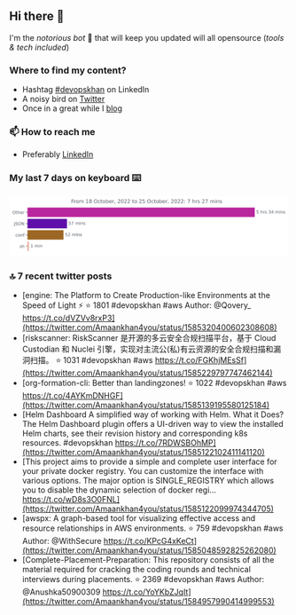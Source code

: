 <!--- [![Hits](https://hits.seeyoufarm.com/api/count/incr/badge.svg?url=https%3A%2F%2Fgithub.com%2Fakhan4u%2Fhit-counter&count_bg=%2379C83D&title_bg=%23555555&icon=&icon_color=%23E7E7E7&title=visits&edge_flat=false)](https://hits.seeyoufarm.com) --->

## Hi there 👋

I'm the _notorious bot_ 🤣 that will keep you updated will all opensource (_tools & tech included_) 

### Where to find my content?

* Hashtag [#devopskhan](https://www.linkedin.com/feed/hashtag/devopskhan) on LinkedIn
* A noisy bird on [Twitter](https://twitter.com/Amaankhan4you)
* Once in a great while I [blog](https://linuxparrot.com) 


### 📫 **How to reach me**

* Preferably [LinkedIn](https://www.linkedin.com/in/amaan-khan-linux-ninja)

### My last 7 days on keyboard ⌨️

<img src="https://github.com/akhan4u/akhan4u/blob/main/images/stat.svg" alt="Amaan's Wakatime Activity!"/>

### 🔝 7 recent twitter posts
<!-- DEVDOJO:START -->
- [engine: The Platform to Create Production-like Environments at the Speed of Light ⚡️
⭐️ 1801
#devopskhan #aws
Author: @Qovery_
https://t.co/dVZVv8rxP3](https://twitter.com/Amaankhan4you/status/1585320400602308608)
- [riskscanner: RiskScanner 是开源的多云安全合规扫描平台，基于 Cloud Custodian 和 Nuclei 引擎，实现对主流公&lpar;私&rpar;有云资源的安全合规扫描和漏洞扫描。
⭐️ 1031
#devopskhan #aws
https://t.co/FGKhjMEsSf](https://twitter.com/Amaankhan4you/status/1585229797747462144)
- [org-formation-cli: Better than landingzones!
⭐️ 1022
#devopskhan #aws
https://t.co/4AYKmDNHGF](https://twitter.com/Amaankhan4you/status/1585139195580125184)
- [Helm Dashboard A simplified way of working with Helm. What it Does? The Helm Dashboard plugin offers a UI-driven way to view the installed Helm charts, see their revision history and corresponding k8s resources. #devopskhan https://t.co/7RDWSBOhMP](https://twitter.com/Amaankhan4you/status/1585122102411141120)
- [This project aims to provide a simple and complete user interface for your private docker registry. You can customize the interface with various options. The major option is SINGLE_REGISTRY which allows you to disable the dynamic selection of docker regi… https://t.co/wD8s3O0FNL](https://twitter.com/Amaankhan4you/status/1585122099974344705)
- [awspx: A graph-based tool for visualizing effective access and resource relationships in AWS environments.
⭐️ 759
#devopskhan #aws
Author: @WithSecure
https://t.co/KPcG4xKeCt](https://twitter.com/Amaankhan4you/status/1585048592825262080)
- [Complete-Placement-Preparation: This repository consists of all the material required for cracking the coding rounds and technical interviews during placements.
⭐️ 2369
#devopskhan #aws
Author: @Anushka50900309
https://t.co/YoYKbZJqIt](https://twitter.com/Amaankhan4you/status/1584957990414999553)
<!-- DEVDOJO:END -->

<!-- ![Amaan's GitHub stats](https://github-readme-stats.vercel.app/api?username=akhan4u&count_private=true&show_icons=true&hide=contribs) -->
